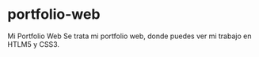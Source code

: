 # portfolio-web
Mi Portfolio Web
Se trata mi portfolio web, donde puedes ver mi trabajo en HTLM5 y CSS3.
